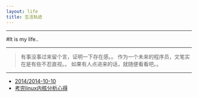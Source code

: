 ```yaml
---
layout: life
title: 生活轨迹
---
```


-----------------------------------------------

#It is my life..

******
>有事没事过来留个言，证明一下存在感。。
>作为一个未来的程序员，文笔实在是有些不忍直视。。
>如果有人点进来的话，就随便看看吧。。
******

* [2014/2014-10-10](/life/2014/2014-10-10.html)
* [考完linux内核分析心得](/life/2014/2014-10-30.html)

